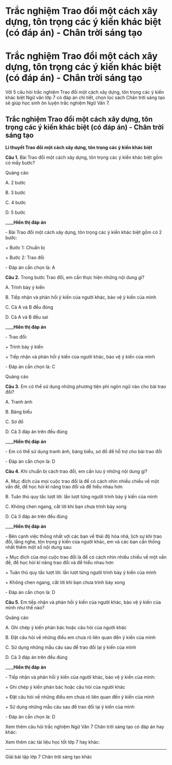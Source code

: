 # Trắc nghiệm Trao đổi một cách xây dựng, tôn trọng các ý kiến khác biệt (có đáp án) - Chân trời sáng tạo

# Trắc nghiệm Trao đổi một cách xây dựng, tôn trọng các ý kiến khác biệt (có đáp án) - Chân trời sáng tạo

Với 5 câu hỏi trắc nghiệm Trao đổi một cách xây dựng, tôn trọng các ý kiến khác biệt Ngữ văn lớp 7 có đáp án chi tiết, chọn lọc sách Chân trời sáng tạo sẽ giúp học sinh ôn luyện trắc nghiệm Ngữ Văn 7.

## Trắc nghiệm Trao đổi một cách xây dựng, tôn trọng các ý kiến khác biệt (có đáp án) - Chân trời sáng tạo

**Lí thuyết Trao đổi một cách xây dựng, tôn trọng các ý kiến khác biệt**

**Câu 1.** Bài Trao đổi một cách xây dựng, tôn trọng các ý kiến khác biệt gồm có mấy bước?

Quảng cáo

A. 2 bước

B. 3 bước

C. 4 bước

D. 5 bước

____**Hiển thị đáp án**

\- Bài Trao đổi một cách xây dựng, tôn trọng các ý kiến khác biệt gồm có 2 bước:

\+ Bước 1: Chuẩn bị

\+ Bước 2: Trao đổi

\- Đáp án cần chọn là: A

**Câu 2.** Trong bước Trao đổi, em cần thực hiện những nội dung gì?

A. Trình bày ý kiến

B. Tiếp nhận và phản hồi ý kiến của người khác, bảo vệ ý kiến của mình

C. Cả A và B đều đúng

D. Cả A và B đều sai

____**Hiển thị đáp án**

\- Trao đổi:

\+ Trình bày ý kiến

\+ Tiếp nhận và phản hồi ý kiến của người khác, bảo vệ ý kiến của mình

\- Đáp án cần chọn là: C

Quảng cáo

**Câu 3.** Em có thể sử dụng những phương tiện phi ngôn ngữ nào cho bài trao đổi?

A. Tranh ảnh

B. Bảng biểu

C. Sơ đồ

D. Cả 3 đáp án trên đều đúng

____**Hiển thị đáp án**

\- Em có thể sử dụng tranh ảnh, bảng biểu, sơ đồ để hỗ trợ cho bài trao đổi

\- Đáp án cần chọn là: D

**Câu 4.** Khi chuẩn bị cách trao đổi, em cần lưu ý những nội dung gì?

A. Mục đích của mọi cuộc trao đổi là để có cách nhìn nhiều chiều về một vấn đề, để học hỏi kĩ năng trao đổi và để hiểu nhau hơn

B. Tuân thủ quy tắc lượt lời: lần lượt từng người trình bày ý kiến của mình

C. Không chen ngang, cắt lời khi bạn chưa trình bày xong

D. Cả 3 đáp án trên đều đúng

____**Hiển thị đáp án**

\- Bên cạnh việc thống nhất với các bạn về thái độ hòa nhã, lịch sự khi trao đổi, lắng nghe, tôn trọng ý kiến của người khác, em và các bạn cần thống nhất thêm một số nội dung sau:

\+ Mục đích của mọi cuộc trao đổi là để có cách nhìn nhiều chiều về một vấn đề, để học hỏi kĩ năng trao đổi và để hiểu nhau hơn

\+ Tuân thủ quy tắc lượt lời: lần lượt từng người trình bày ý kiến của mình

\+ Không chen ngang, cắt lời khi bạn chưa trình bày xong

\- Đáp án cần chọn là: D

**Câu 5.** Em tiếp nhận và phản hồi ý kiến của người khác, bảo vệ ý kiến của mình như thế nào?

Quảng cáo

A. Ghi chép ý kiến phản bác hoặc câu hỏi của người khác

B. Đặt câu hỏi về những điều em chưa rõ liên quan đến ý kiến của mình

C. Sử dụng những mẫu câu sau để trao đổi lại ý kiến của mình

D. Cả 3 đáp án trên đều đúng

____**Hiển thị đáp án**

\- Tiếp nhận và phản hồi ý kiến của người khác, bảo vệ ý kiến của mình:

\+ Ghi chép ý kiến phản bác hoặc câu hỏi của người khác

\+ Đặt câu hỏi về những điều em chưa rõ liên quan đến ý kiến của mình

\+ Sử dụng những mẫu câu sau để trao đổi lại ý kiến của mình

\- Đáp án cần chọn là: D

Xem thêm câu hỏi trắc nghiệm Ngữ Văn 7 Chân trời sáng tạo có đáp án hay khác:

Xem thêm các tài liệu học tốt lớp 7 hay khác:

* * *

Giải bài tập lớp 7 Chân trời sáng tạo khác
